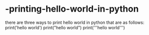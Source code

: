# -printing-hello-world-in-python
there are three ways to print hello world in python that are as follows:
print('hello world')
print("hello world")
print('''hello world''')
